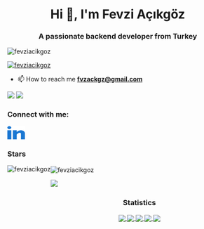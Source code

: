 <h1 align="center">Hi 👋, I'm Fevzi Açıkgöz</h1>
<h3 align="center">A passionate backend developer from Turkey</h3>
<p align="left"> <img src="https://komarev.com/ghpvc/?username=fevziacikgoz&label=Profile%20views&color=0e75b6&style=flat" alt="fevziacikgoz" /> </p>

<p align="left"> <a href="https://github.com/ryo-ma/github-profile-trophy"><img src="https://github-profile-trophy.vercel.app/?username=fevziacikgoz&theme=default" alt="fevziacikgoz" /></a> </p>


- 📫 How to reach me **fvzackgz@gmail.com**

<div> <a href="https://www.linkedin.com/in/fevziacikgoz" target="_blank"><img src="https://img.shields.io/badge/LinkedIn-0077B5?style=for-the-badge&logo=linkedin&logoColor=white" target="_blank"></a>
<a href = "mailto:fvzackgz@gmail.com"><img src="https://img.shields.io/badge/-Gmail-%23333?style=for-the-badge&logo=gmail&logoColor=white" target="_blank"></a>
</div><h3 align="left">Connect with me:</h3>
<p align="left">
<a href="https://linkedin.com/in/fevziacikgoz" target="blank"><img align="center" src="https://raw.githubusercontent.com/teamedwardforever/Readme-Generator/71f25dd8b98329b168142a6b782a107b75eab178/svg/Social/linked-in-alt.svg" alt="fevziacikgoz" height="30" width="40" /></a></p>

<h3 align="left">Stars</h3>
<img align="left" height="180em" src="https://github-readme-stats.vercel.app/api/top-langs/?username=fevziacikgoz&layout=compact&theme=" alt=fevziacikgoz />

<p><img align="center" height="180em" src="https://github-readme-streak-stats.herokuapp.com/?user=fevziacikgoz&theme=" alt="fevziacikgoz" /></p>

<img src="https://user-images.githubusercontent.com/73097560/115834477-dbab4500-a447-11eb-908a-139a6edaec5c.gif"><h3 align="center">Statistics</h3>
<div align="center">
<a href="https://github.com/fevziacikgoz">
<img align="center" src="http://github-profile-summary-cards.vercel.app/api/cards/stats?username=fevziacikgoz&theme=2077" height="180em" />
<img align="center" src="http://github-profile-summary-cards.vercel.app/api/cards/most-commit-language?username=fevziacikgoz&theme=2077" height="180em" />
<img align="center" src="http://github-profile-summary-cards.vercel.app/api/cards/repos-per-language?username=fevziacikgoz&theme=2077" height="180em" />
<img align="center" src="http://github-profile-summary-cards.vercel.app/api/cards/productive-time?username=fevziacikgoz&theme=2077" height="180em" />
<img align="center" src="http://github-profile-summary-cards.vercel.app/api/cards/profile-details?username=fevziacikgoz&theme=2077" height="180em" />
</div>
